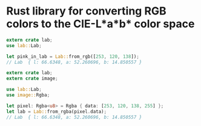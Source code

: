 # Rust library for converting RGB colors to the CIE-L\*a\*b\* color space

```rust
extern crate lab;
use lab::Lab;

let pink_in_lab = Lab::from_rgb([253, 120, 138]);
// Lab  { l: 66.6348, a: 52.260696, b: 14.850557 }
```

```rust
extern crate lab;
extern crate image;

use lab::Lab;
use image::Rgba;

let pixel: Rgba<u8> = Rgba { data: [253, 120, 138, 255] };
let lab = Lab::from_rgba(pixel.data);
// Lab  { l: 66.6348, a: 52.260696, b: 14.850557 }
```
